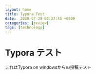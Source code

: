 ```yaml
---
layout: home
title: Typora Test
date:  2020-07-29 03:37:48 +0900
categories: [review]
tags: [technology]
---
```






# Typora テスト

これはTypora on windowsからの投稿テスト





